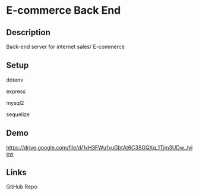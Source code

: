 # E-commerce Back End 

## Description

Back-end server for internet sales/ E-commerce

## Setup

dotenv

express

mysql2

sequelize

## Demo

https://drive.google.com/file/d/1xH3FWufxuGbtAt6C3SGQXq_1Tjm3UDw_/view

## Links

GitHub Repo
